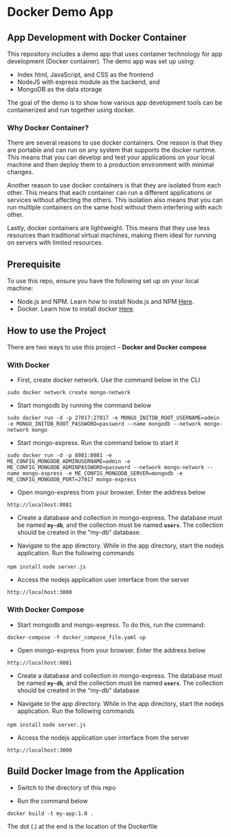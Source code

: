 # Docker Demo App

## App Development with Docker Container

This repository includes a demo app that uses container technology for app development (Docker container). The demo app was set up using:

* Index html, JavaScript, and CSS as the frontend
* NodeJS with express module as the backend, and
* MongoDB as the data storage

The goal of the demo is to show how various app development tools can be containerized and run together using docker.

### Why Docker Container?
There are several reasons to use docker containers. One reason is that they are portable and can run on any system that supports the docker runtime. This means that you can develop and test your applications on your local machine and then deploy them to a production environment with minimal changes.

Another reason to use docker containers is that they are isolated from each other. This means that each container can run a different applications or services without affecting the others. This isolation also means that you can run multiple containers on the same host without them interfering with each other.

Lastly, docker containers are lightweight. This means that they use less resources than traditional virtual machines, making them ideal for running on servers with limited resources.

## Prerequisite
To use this repo, ensure you have the following set up on your local machine:

* Node.js and NPM. Learn how to install Node.js and NPM [Here](https://nodejs.org/en/download/). 
* Docker. Learn how to install docker [Here](https://docs.docker.com/desktop/install/windows-install/). 

## How to use the Project

There are two ways to use this project – **Docker and Docker compose**

### With Docker
* First, create docker network. Use the command below in the CLI

`sudo docker network create mongo-network`

* Start mongodb by running the command below

`sudo docker run -d -p 27017:27017 -e MONGO_INITDB_ROOT_USERNAME=admin -e MONGO_INITDB_ROOT_PASSWORD=password --name mongodb --network mongo-network mongo`

* Start mongo-express. Run the command below to start it

`sudo docker run -d -p 8081:8081 -e ME_CONFIG_MONGODB_ADMINUSERNAME=admin -e ME_CONFIG_MONGODB_ADMINPASSWORD=password --network mongo-network --name mongo-express -e ME_CONFIG_MONGODB_SERVER=mongodb -e ME_CONFIG_MONGODB_PORT=27017 mongo-express`

* Open mongo-express from your browser. Enter the address below

`http://localhost:8081`

* Create a database and collection in mongo-express. The database must be named **`my-db`**, and the collection must be named **`users`**. The collection should be created in the “my-db” database.

* Navigate to the app directory. While in the app directory, start the nodejs application. Run the following commands

`npm install` 
`node server.js`

* Access the nodejs application user interface from the server

`http://localhost:3000`

### With Docker Compose

* Start mongodb and mongo-express. To do this, run the command:

`docker-compose -f docker_compose_file.yaml up`

* Open mongo-express from your browser. Enter the address below

`http://localhost:8081`

* Create a database and collection in mongo-express. The database must be named **`my-db`**, and the collection must be named **`users`**. The collection should be created in the “my-db” database

* Navigate to the app directory. While in the app directory, start the nodejs application. Run the following commands

`npm install` 
`node server.js`

* Access the nodejs application user interface from the server

`http://localhost:3000`

## Build Docker Image from the Application

* Switch to the directory of this repo

* Run the command below

`docker build -t my-app:1.0 . `

The dot (.) at the end is the location of the Dockerfile



